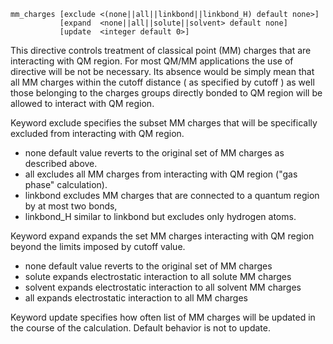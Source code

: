 
```
mm_charges [exclude <(none||all||linkbond||linkbond_H) default none>]
           [expand  <none||all||solute||solvent> default none]
           [update  <integer default 0>]
```
This directive controls treatment of classical point (MM) charges that
are interacting with QM region. For most QM/MM applications the use of
directive will be not be necessary. Its absence would be simply mean
that all MM charges within the cutoff distance ( as specified by cutoff
) as well those belonging to the charges groups directly bonded to QM
region will be allowed to interact with QM region.

Keyword exclude specifies the subset MM charges that will be
specifically excluded from interacting with QM region.

  - none default value reverts to the original set of MM charges as
    described above.
  - all excludes all MM charges from interacting with QM region ("gas
    phase" calculation).
  - linkbond excludes MM charges that are connected to a quantum region
    by at most two bonds,
  - linkbond\_H similar to linkbond but excludes only hydrogen atoms.

Keyword expand expands the set MM charges interacting with QM region
beyond the limits imposed by cutoff value.

  - none default value reverts to the original set of MM charges
  - solute expands electrostatic interaction to all solute MM charges
  - solvent expands electrostatic interaction to all solvent MM charges
  - all expands electrostatic interaction to all MM charges

Keyword update specifies how often list of MM charges will be updated in
the course of the calculation. Default behavior is not to update.
